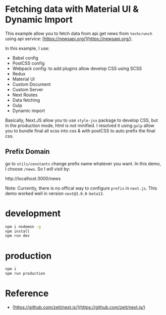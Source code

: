 # Fetching data with Material UI & Dynamic Import

This example allow you to fetch data from api get news from `techcrunch` using api service: [https://newsapi.org/](https://newsapi.org/). 

In this example, I use:
+ Babel config
+ PostCSS config
+ Webpack config: to add plugins allow develop CSS using SCSS
+ Redux
+ Material UI
+ Custom Document
+ Custom Server
+ Next Routes
+ Data fetching
+ Gulp
+ Dynamic import

Basically, Next.JS allow you to use `style-jsx` package to develop CSS, but in the production mode, html is not minified. I resolved it using `gulp` allow you to bundle final all scss into css & with postCSS to auto prefix the final css.

## Prefix Domain

go to `utils/constants` change prefix name whatever you want. In this demo, I choose `/news`. So I will visit by: 

http://localhost:3000/news

Note: Currently, there is no offical way to configure `prefix` in `next.js`. This demo worked well in version `next@3.0.0-beta13`.

# development

```bash
npm i nodemon -g
npm install
npm run dev
```

# production

```bash
npm i
npm run production
```

# Reference

+ [https://github.com/zeit/next.js/](https://github.com/zeit/next.js/)

